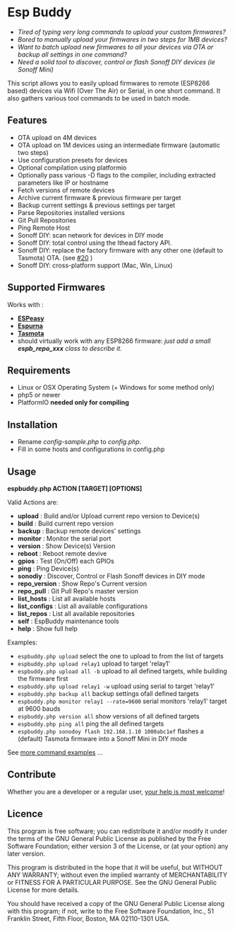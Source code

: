 # Esp Buddy

- _Tired of typing very long commands to upload your custom firmwares?_
- _Bored to manually upload your firmwares in two steps for 1MB devices?_
- _Want to batch upload new firmwares to all your devices via OTA or backup all settings in one command?_
- _Need a solid tool to discover, control or flash Sonoff DIY devices (ie Sonoff Mini)_

This script allows you to easily upload firmwares to remote (ESP8266 based) devices via Wifi (Over The Air) or Serial, in one short command.
It also gathers various tool commands to be used in batch mode.


## Features

- OTA upload on 4M devices
- OTA upload on 1M devices using an intermediate firmware (automatic two steps)
- Use configuration presets for devices
- Optional compilation using platformio
- Optionally pass various -D flags to the compiler, including extracted parameters like IP or hostname
- Fetch versions of remote devices
- Archive current firmware & previous firmware per target
- Backup current settings & previous settings per target
- Parse Repositories installed versions
- Git Pull Repositories
- Ping Remote Host
- Sonoff DIY: scan network for devices in DIY mode
- Sonoff DIY: total control using the Ithead factory API.
- Sonoff DIY: replace the factory firmware with any other one (default to Tasmota) OTA. (see [#20](https://github.com/soif/EspBuddy/issues/20) )
- Sonoff DIY: cross-platform support (Mac, Win, Linux)

## Supported Firmwares

Works with :

- [**ESPeasy**](https://github.com/letscontrolit/ESPEasy/)
- [**Espurna**](https://github.com/xoseperez/espurna)
- [**Tasmota**](https://github.com/arendst/Sonoff-Tasmota/)
- should virtually work with any ESP8266 firmware: *just add a small **espb_repo_xxx** class to describe it.*

## Requirements

- Linux or OSX Operating System (+ Windows for some method only)
- php5 or newer
- PlatformIO __needed only for compiling__

## Installation

- Rename _config-sample.php_ to _config.php_.
- Fill in some hosts and configurations in config.php

## Usage

**espbuddy.php ACTION [TARGET] [OPTIONS]**

Valid Actions are:
 
- **upload**          : Build and/or Upload current repo version to Device(s)
- **build**           : Build current repo version
- **backup**          : Backup remote devices' settings
- **monitor**         : Monitor the serial port
- **version**         : Show Device(s) Version
- **reboot**          : Reboot remote devive
- **gpios**           : Test (On/Off) each GPIOs
- **ping**            : Ping Device(s)
- **sonodiy**         : Discover, Control or Flash Sonoff devices in DIY mode
- **repo_version**    : Show Repo's Current version
- **repo_pull**       : Git Pull Repo's master version
- **list_hosts**      : List all available hosts
- **list_configs**    : List all available configurations
- **list_repos**      : List all available repositories
- **self**            : EspBuddy maintenance tools
- **help**            : Show full help


Examples:

- `espbuddy.php upload` select the one to upload to from the list of targets
- `espbuddy.php upload relay1` upload to target 'relay1'
- `espbuddy.php upload all -b` upload to all defined targets, while building the firmware first
- `espbuddy.php upload relay1 -w` upload using serial to target 'relay1'
- `espbuddy.php backup all` backup settings ofall defined targets
- `espbuddy.php monitor relay1 --rate=9600` serial monitors  'relay1' target at 9600 bauds
- `espbuddy.php version all` show versions of all defined targets
- `espbuddy.php ping all` ping the all defined targets
- `espbuddy.php sonodoy flash 192.168.1.10 1000abc1ef` flashes a (default) Tasmota firmware into a Sonoff Mini in DIY mode

See [more command examples](doc/command_examples.md) ...

## Contribute

Whether you are a developer or a regular user, [your help is most welcome](.github/CONTRIBUTING.md)!

## Licence

This program is free software; you can redistribute it and/or modify it under the terms of the GNU General Public License as published by the Free Software Foundation; either version 3 of the License, or (at your option) any later version.

This program is distributed in the hope that it will be useful, but WITHOUT ANY WARRANTY; without even the implied warranty of MERCHANTABILITY or FITNESS FOR A PARTICULAR PURPOSE. See the GNU General Public License for more details.

You should have received a copy of the GNU General Public License along with this program; if not, write to the Free Software Foundation, Inc., 51 Franklin Street, Fifth Floor, Boston, MA 02110-1301 USA.
